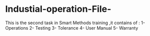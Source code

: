 # Industial-operation-File-
This is the second task in Smart Methods training ,it contains of :
1- Operations
2- Testing 
3- Tolerance
4- User Manual 
5- Warranty 
